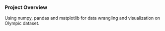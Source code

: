 ### Project Overview

 Using numpy, pandas and matplotlib for data wrangling and visualization on Olympic dataset.


